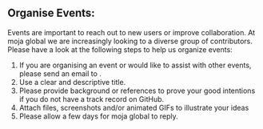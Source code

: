 ## Organise Events:

Events are important to reach out to new users or improve collaboration. At moja global we are increasingly looking to a diverse group of contributors. Please have a look at the following steps to help us organize events:

1.  If you are organising an event or would like to assist with other events, please send an email to .
2.  Use a clear and descriptive title.
3.  Please provide background or references to prove your good intentions if you do not have a track record on GitHub.
4.  Attach files, screenshots and/or animated GIFs to illustrate your ideas
5.  Please allow a few days for moja global to reply.
